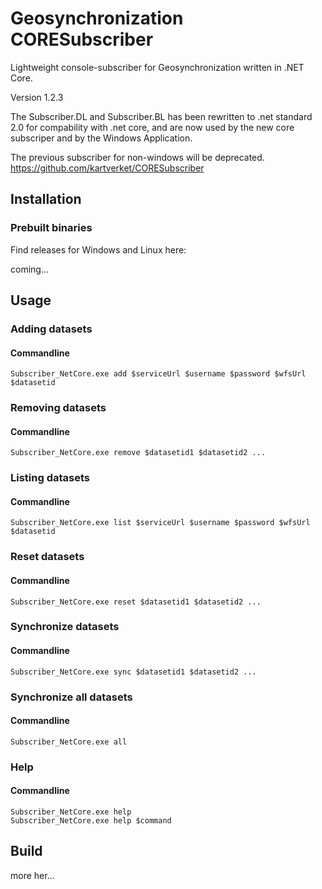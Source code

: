 ﻿
# Geosynchronization CORESubscriber 

Lightweight console-subscriber for Geosynchronization written in .NET Core.

Version 1.2.3

The Subscriber.DL and Subscriber.BL has been rewritten to .net standard 2.0 for compability with .net core,
and are now used by the new core subscriper and by the Windows Application.


The previous subscriber for non-windows will be deprecated.
https://github.com/kartverket/CORESubscriber


## Installation
### Prebuilt binaries

Find releases for Windows and Linux here:

coming...

## Usage
### Adding datasets

#### Commandline
```
Subscriber_NetCore.exe add $serviceUrl $username $password $wfsUrl $datasetid
```

### Removing datasets

#### Commandline
```
Subscriber_NetCore.exe remove $datasetid1 $datasetid2 ... 
```

### Listing datasets

#### Commandline
```
Subscriber_NetCore.exe list $serviceUrl $username $password $wfsUrl $datasetid
```

### Reset datasets

#### Commandline
```
Subscriber_NetCore.exe reset $datasetid1 $datasetid2 ... 
```

### Synchronize datasets

#### Commandline
```
Subscriber_NetCore.exe sync $datasetid1 $datasetid2 ... 
```

### Synchronize all datasets

#### Commandline
```
Subscriber_NetCore.exe all
```

### Help

#### Commandline
```
Subscriber_NetCore.exe help
Subscriber_NetCore.exe help $command
```

## Build

more her...
